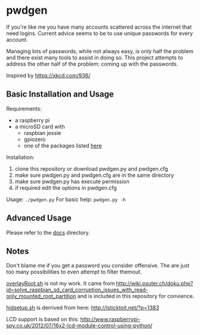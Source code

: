 pwdgen
======
If you're like me you have many accounts scattered across the internet that need logins. Current advice seems to be to use unique passwords for every account. 

Managing lots of passwords, while not always easy, is only half the problem and there exist many tools to assist in doing so. This project attempts to address the other half of the problem: coming up with the passwords.

Inspired by https://xkcd.com/936/

Basic Installation and Usage
----------------------------
Requirements:
* a raspberry pi
* a microSD card with
  * raspbian jessie
  * gpiozero
  * one of the packages listed [here](https://packages.debian.org/jessie/wordlist)
 
Installation:
1. clone this repository or download pwdgen.py and pwdgen.cfg
2. make sure pwdgen.py and pwdgen.cfg are in the same directory
3. make sure pwdgen.py has execute permission
4. if required edit the options in pwdgen.cfg

Usage:
`./pwdgen.py`
For basic help: `pwdgen.py -h`

Advanced Usage
--------------
Please refer to the [docs](./docs) directory.

Notes
-----
Don't blame me if you get a password you consider offensive. The are just too many possibilities to even attempt to filter themout.

[overlayRoot.sh](overlayRoot.sh) is not my work. It came from http://wiki.psuter.ch/doku.php?id=solve_raspbian_sd_card_corruption_issues_with_read-only_mounted_root_partition and is included in this repository for convience.

[hidsetup.sh](hidsetup.sh) is derrived from here: http://isticktoit.net/?p=1383

LCD support is based on this: http://www.raspberrypi-spy.co.uk/2012/07/16x2-lcd-module-control-using-python/